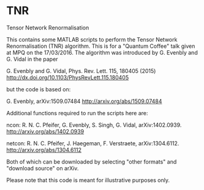 # TNR
Tensor Network Renormalisation

This contains some MATLAB scripts to perform the Tensor Network Renormalisation (TNR) algorithm. This is for a "Quantum Coffee" talk given at MPQ on the 17/03/2016. The algorithm was introduced by G. Evenbly and G. Vidal in the paper

G. Evenbly and G. Vidal, Phys. Rev. Lett. 115, 180405 (2015)
http://dx.doi.org/10.1103/PhysRevLett.115.180405

but the code is based on:

G. Evenbly,	arXiv:1509.07484
http://arxiv.org/abs/1509.07484

Additional functions required to run the scripts here are:

ncon: R. N. C. Pfeifer, G. Evenbly, S. Singh, G. Vidal, arXiv:1402.0939.
http://arxiv.org/abs/1402.0939

netcon: R. N. C. Pfeifer, J. Haegeman, F. Verstraete, arXiv:1304.6112.
http://arxiv.org/abs/1304.6112

Both of which can be downloaded by selecting "other formats" and "download source" on arXiv.

Please note that this code is meant for illustrative purposes only.

